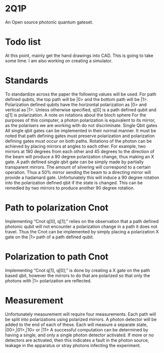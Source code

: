 # 2Q1P
An Open source photonic quantum gateset.
# Todo list
At this point, mainly get the hand drawings into CAD. This is going to take some time.
I am also working on creating a simulator.
# Standards
To standardize across the paper the following values will be used. For path defined qubits, the top path will be |0> and the bottom path will be |1>. Polarization defined qubits have the horizontal polarization as |0> and vertical as |1>. Unless otherwise specified, q[0] is a path defined qubit and q[1] is polarization.
A note on rotations about the bloch sphere
For the purposes of this computer, a photon polarization is equivalent to its mirror, as the polarisers we are working with do not discriminate.
Single Qbit gates
All single qbit gates can be implemented in their normal manner. It must be noted that path defining gates must preserve polarization and polarization defining gates must occur on both paths.
Rotations of the photon can be achieved by placing mirrors at angles to each other. For example, two mirrors at 180 degrees from each other and 45 degrees to the direction of the beam will produce a 90 degree polarization change, thus making an X gate.
A path defined single qbit gate can be simply made by partially transparent mirrors. The amount of silvering will correspond to a certain operation. Thus a 50% mirror sending the beam to a directing mirror will provide a hadamard gate. Unfortunately this will induce a 90 degree rotation into the polarization defined qbit if the state is changed. This can be remedied by two mirrors to produce another 90 degree rotation.

# Path to polarization Cnot
Implementing “Cnot q[0], q[1];” relies on the observation that a path defined photonic qubit will not encounter a polarization change in a path it does not travel. Thus the Cnot can be implemented by simply placing a polarization X gate on the |1> path of a path defined qubit.
# Polarization to path Cnot
Implementing “Cnot q[1], q[0];” is done by creating a X gate on the path based qbit, however the mirrors to do that are polarized so that only the photons with |1> polarization are reflected.
# Measurement
Unfortunately measurement will require four measurements. Each path will be split into polarizations using polarized mirrors. A photon detector will be added to the end of each of these. Each will measure a separate state, |00>,|01>,|10> or |11>
A successful computation can be determined by having a single, and only a single photon detector activated. If more or no detectors are activated, then this indicates a fault in the photon source, leakage in the apparatus or stray photons infecting the experiment.

